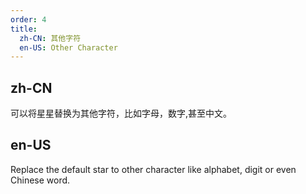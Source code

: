 ```yaml
---
order: 4
title:
  zh-CN: 其他字符
  en-US: Other Character
---
```


## zh-CN

可以将星星替换为其他字符，比如字母，数字,甚至中文。

## en-US

Replace the default star to other character like alphabet, digit or even Chinese word.